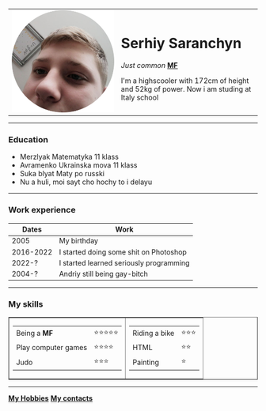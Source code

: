 <!DOCTYPE html>
<html lang="en" dir="ltr">

<head>
  <meta charset="utf-8">
  <title>Serhiy's Personal Site</title>
</head>

<body>
  <table cellspacing="20">
    <tr>
      <td><img src="ruha.png" alt="Pidaras" srcset="ruha.png 5x"></td>
      <td>
        <h1>Serhiy Saranchyn</h1>
        <p><em>Just common </em><a href="https://encrypted-tbn0.gstatic.com/images?q=tbn:ANd9GcTMAfJsd8msFJjcoGXRUHv2AfhXCLYtVrTB1Q&usqp=CAU"><b>MF</b></a></p>
        <p>I'm a highscooler with 172cm of height and 52kg of power. Now i am studing at Italy school</p>
      </td>
    </tr>
  </table>
  <hr noshade size="3">
  <h3>Education</h3>
  <ul>
    <li>Merzlyak Matematyka 11 klass</li>
    <li>Avramenko Ukrainska mova 11 klass</li>
    <li>Suka blyat Maty po russki</li>
    <li>Nu a huli, moi sayt cho hochy to i delayu</li>
  </ul>
  <hr noshade size="3">
  <h3>Work experience</h3>
  <table cellspacing="10">
    <thead>
      <tr>
        <th>Dates</th>
        <th>Work</th>
      </tr>
    </thead>
    <tbody>
      <tr>
        <td>2005</td>
        <td>My birthday</td>
      </tr>
      <tr>
        <td>2016-2022</td>
        <td>I started doing some shit on Photoshop</td>
      </tr>
      <tr>
        <td>2022-?</td>
        <td>I started learned seriously programming</td>
      </tr>
      <tr>
        <td>2004-?</td>
        <td>Andriy still being gay-bitch</td>
      </tr>
    </tbody>
  </table>
  <hr noshade size="3">
  <h3><strong>My skills</strong></h3>
  <table border="1">
    <tr>
      <td>
        <table>
          <tr>
            <td>Being a <strong>MF</strong></td>
            <td>⭐⭐⭐⭐⭐</td>
          </tr>
          <tr>
            <td>Play computer games</td>
            <td>⭐⭐⭐⭐</td>
          </tr>
          <tr>
            <td>Judo</td>
            <td>⭐⭐⭐</td>
          </tr>
        </table>
      </td>
      <td>
        <table>
          <tr>
            <td>Riding a bike</td>
            <td>⭐⭐⭐</td>
          </tr>
          <tr>
            <td>HTML</td>
            <td>⭐⭐</td>
          </tr>
          <tr>
            <td>Painting</td>
            <td>⭐</td>
          </tr>
        </table>
      </td>
    </tr>
  </table>

  <hr noshade size="3">
  <a href="hobbies.html"><strong>My Hobbies</strong></a>
  <a href="contacts.html"><strong>My contacts</strong></a>
</body>

</html>
